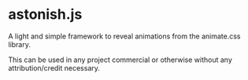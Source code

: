 # astonish.js
A light and simple framework to reveal animations from the animate.css library.

This can be used in any project commercial or otherwise without any attribution/credit necessary.
